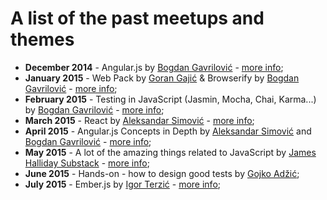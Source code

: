 # A list of the past meetups and themes

- **December 2014** - Angular.js by [Bogdan Gavrilović](https://github.com/aysbg) - [more info](http://www.jsbelgrade.org/js-belgrade-meetup/);
- **January 2015** - Web Pack by [Goran Gajić](https://github.com/gorangajic) & Browserify by [Bogdan Gavrilović](https://github.com/aysbg) - [more info](http://www.jsbelgrade.org/js-belgrade-meetup-2-recap/);
- **February 2015** - Testing in JavaScript (Jasmin, Mocha, Chai, Karma...) by [Bogdan Gavrilović](https://github.com/aysbg) - [more info](http://www.jsbelgrade.org/meetup-3-recap/);
- **March 2015** - React by [Aleksandar Simović](https://github.com/simalexan) - [more info](http://www.jsbelgrade.org/js-belgrade-meetup-4-recap/);
- **April 2015** - Angular.js Concepts in Depth by [Aleksandar Simović](https://github.com/simalexan) and [Bogdan Gavrilović](https://github.com/aysbg) - [more info](http://www.jsbelgrade.org/meetup-5-recap/);
- **May 2015** - A lot of the amazing things related to JavaScript by [James Halliday Substack](https://github.com/substack) - [more info](http://www.jsbelgrade.org/meetup-6-james-halliday-substack/);
- **June 2015** - Hands-on - how to design good tests by [Gojko Adžić](https://github.com/gojko);
- **July 2015** - Ember.js by [Igor Terzić](https://github.com/igort) - [more info](http://www.jsbelgrade.org/js-belgrade-meetup-8/);